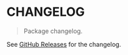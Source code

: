 # CHANGELOG

> Package changelog.

See [GitHub Releases](https://github.com/stdlib-js/ndarray-broadcast-array/releases) for the changelog.